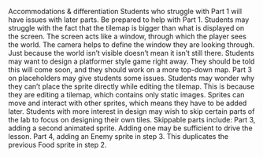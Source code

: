 Accommodations & differentiation
Students who struggle with Part 1 will have issues with later parts. Be prepared to help with Part 1.
Students may struggle with the fact that the tilemap is bigger than what is displayed on the screen. The screen acts like a window, through which the player sees the world. The camera helps to define the window they are looking through. Just because the world isn’t visible doesn’t mean it isn’t still there.
Students may want to design a platformer style game right away. They should be told this will come soon, and they should work on a more top-down map.
Part 3 on placeholders may give students some issues.
Students may wonder why they can’t place the sprite directly while editing the tilemap. This is because they are editing a tilemap, which contains only static images. Sprites can move and interact with other sprites, which means they have to be added later.
Students with more interest in design may wish to skip certain parts of the lab to focus on designing their own tiles. Skippable parts include:
Part 3, adding a second animated sprite. Adding one may be sufficient to drive the lesson.
Part 4, adding an Enemy sprite in step 3. This duplicates the previous Food sprite in step 2.
